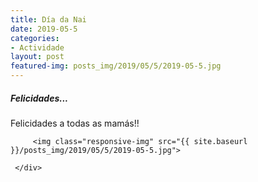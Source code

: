 ```yaml
---
title: Día da Nai
date: 2019-05-5
categories:
- Actividade
layout: post
featured-img: posts_img/2019/05/5/2019-05-5.jpg
---
```

 <h5 class="center header text_h2">

Felicidades... 
</h5>
 <!--more-->
Felicidades a todas as mamás!!

<div class="row">
     <div class="col s12 m12">
	 
         <img class="responsive-img" src="{{ site.baseurl }}/posts_img/2019/05/5/2019-05-5.jpg">
		 
     </div>
 </div>
